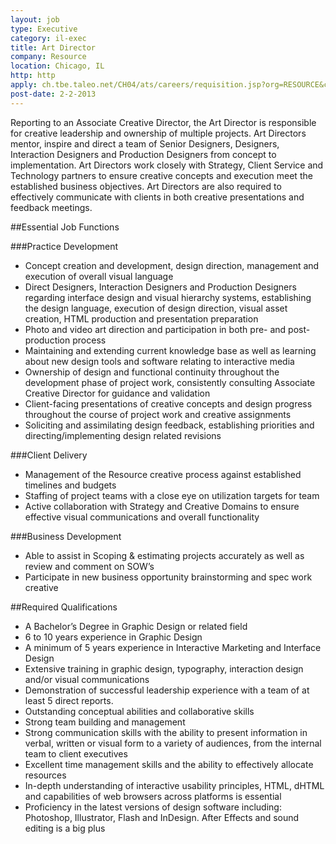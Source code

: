 ```yaml
---
layout: job
type: Executive
category: il-exec
title: Art Director
company: Resource
location: Chicago, IL
http: http
apply: ch.tbe.taleo.net/CH04/ats/careers/requisition.jsp?org=RESOURCE&cws=1&rid=615
post-date: 2-2-2013
---
```


Reporting to an Associate Creative Director, the Art Director is responsible for creative leadership and ownership of multiple projects. Art Directors mentor, inspire and direct a team of Senior Designers, Designers, Interaction Designers and Production Designers from concept to implementation. Art Directors work closely with Strategy, Client Service and Technology partners to ensure creative concepts and execution meet the established business objectives. Art Directors are also required to effectively communicate with clients in both creative presentations and feedback meetings.

##Essential Job Functions

###Practice Development
* Concept creation and development, design direction, management and execution of overall visual language
* Direct Designers, Interaction Designers and Production Designers regarding interface design and visual hierarchy systems, establishing the design language, execution of design direction, visual asset creation, HTML production and presentation preparation
* Photo and video art direction and participation in both pre- and post-production process
* Maintaining and extending current knowledge base as well as learning about new design tools and software relating to interactive media
* Ownership of design and functional continuity throughout the development phase of project work, consistently consulting Associate Creative Director for guidance and validation
* Client-facing presentations of creative concepts and design progress throughout the course of project work and creative assignments
* Soliciting and assimilating design feedback, establishing priorities and directing/implementing design related revisions
 
###Client Delivery
* Management of the Resource creative process against established timelines and budgets
* Staffing of project teams with a close eye on utilization targets for team
* Active collaboration with Strategy and Creative Domains to ensure effective visual communications and overall functionality
 
###Business Development
* Able to assist in Scoping & estimating projects accurately as well as review and comment on SOW’s
* Participate in new business opportunity brainstorming and spec work creative
 

##Required Qualifications
* A Bachelor’s Degree in Graphic Design or related field
* 6 to 10 years experience in Graphic Design
* A minimum of 5 years experience in Interactive Marketing and Interface Design
* Extensive training in graphic design, typography, interaction design and/or visual communications
* Demonstration of successful leadership experience with a team of at least 5 direct reports.
* Outstanding conceptual abilities and collaborative skills
* Strong team building and management
* Strong communication skills with the ability to present information in verbal, written or visual form to a variety of audiences, from the internal team to client executives
* Excellent time management skills and the ability to effectively allocate resources
* In-depth understanding of interactive usability principles, HTML, dHTML and capabilities of web browsers across platforms is essential
* Proficiency in the latest versions of design software including: Photoshop, Illustrator, Flash and InDesign. After Effects and sound editing is a big plus